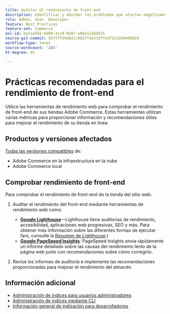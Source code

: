 ```yaml
---
title: Auditar el rendimiento de front-end
description: Identificar y abordar los problemas que afectan negativamente al rendimiento del sitio mediante herramientas de rendimiento web para auditar las operaciones de tienda de Adobe Commerce.
role: Admin, User, Developer
feature: Best Practices
feature-set: Commerce
exl-id: bafae565-9d09-4cc0-8507-e89a11dbd915
source-git-commit: 95ffff39d82cc9027fa633dffedf15193040802d
workflow-type: tm+mt
source-wordcount: '203'
ht-degree: 0%

---
```


# Prácticas recomendadas para el rendimiento de front-end

Utilice las herramientas de rendimiento web para comprobar el rendimiento de front-end de sus tiendas Adobe Commerce.
Estas herramientas utilizan varias métricas para proporcionar información y recomendaciones útiles para mejorar el rendimiento de su tienda en línea.

## Productos y versiones afectados

[Todas las versiones compatibles](../../../release/versions.md) de:

- Adobe Commerce en la infraestructura en la nube
- Adobe Commerce local

## Comprobar rendimiento de front-end

Para comprobar el rendimiento de front-end de la tienda del sitio web:

1. Auditar el rendimiento del front-end mediante herramientas de rendimiento web como:

   - **[Google Lighthouse](https://web.dev/measure/)**—Lighthouse tiene auditorías de rendimiento, accesibilidad, aplicaciones web progresivas, SEO y más. Para obtener más información sobre las diferentes formas de ejecutar faro, consulte la [Resumen de Lighthouse](https://developer.chrome.com/docs/lighthouse/overview).)
   - **[Google PageSpeed Insights](https://pagespeed.web.dev/)**: PageSpeed Insights envía rápidamente un informe detallado sobre las causas del rendimiento lento de la página web junto con recomendaciones sobre cómo corregirlo.

1. Revise los informes de auditoría e implemente las recomendaciones proporcionadas para mejorar el rendimiento del almacén.

## Información adicional

- [Administración de índices para usuarios administradores](../../../configuration/cli/manage-indexers.md#configure-indexers)
- [Administración de índices mediante CLI](https://experienceleague.adobe.com/docs/commerce-operations/configuration-guide/cli/manage-indexers.html)
- [Información general de indización para desarrolladores](https://developer.adobe.com/commerce/php/development/components/indexing/)
